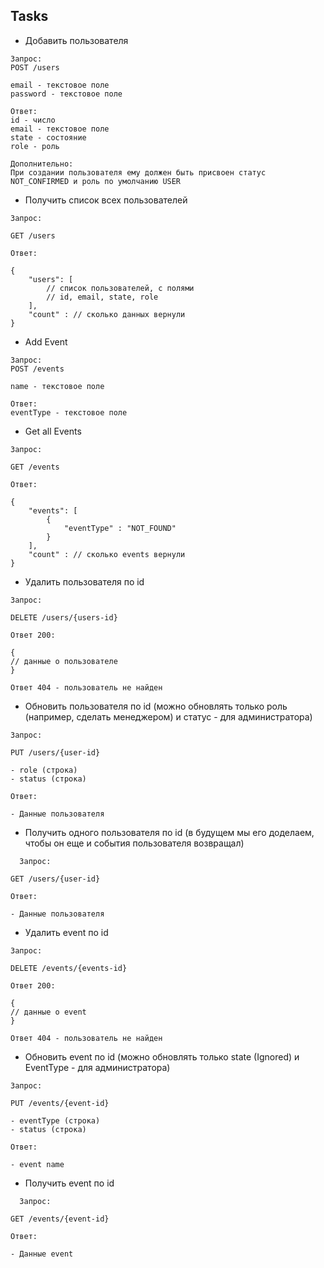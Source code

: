 ## Tasks

- Добавить пользователя

```
Запрос:
POST /users

email - текстовое поле
password - текстовое поле

Ответ:
id - число
email - текстовое поле
state - состояние
role - роль

Дополнительно:
При создании пользователя ему должен быть присвоен статус NOT_CONFIRMED и роль по умолчанию USER
```

- Получить список всех пользователей

```
Запрос:

GET /users

Ответ:

{
    "users": [
        // список пользователей, с полями
        // id, email, state, role
    ],
    "count" : // сколько данных вернули 
}
```

- Add Event

```
Запрос:
POST /events

name - текстовое поле

Ответ:
eventType - текстовое поле

```

- Get all Events

```
Запрос:

GET /events

Ответ:

{
    "events": [
        {
            "eventType" : "NOT_FOUND" 
        }
    ],
    "count" : // сколько events вернули 
}
```

- Удалить пользователя по id
```
Запрос:

DELETE /users/{users-id}

Ответ 200:

{
// данные о пользователе
}

Ответ 404 - пользователь не найден
```

- Обновить пользователя по id (можно обновлять только роль (например, сделать менеджером) и статус - для администратора)
```
Запрос:

PUT /users/{user-id}

- role (строка)
- status (строка)

Ответ:

- Данные пользователя
```

- Получить одного пользователя по id (в будущем мы его доделаем, чтобы он еще и события пользователя возвращал)
```
  Запрос:

GET /users/{user-id}

Ответ:

- Данные пользователя
```

- Удалить event по id
```
Запрос:

DELETE /events/{events-id}

Ответ 200:

{
// данные о event
}

Ответ 404 - пользователь не найден
```

- Обновить event по id (можно обновлять только state (Ignored) и EventType - для администратора)
```
Запрос:

PUT /events/{event-id}

- eventType (строка)
- status (строка)

Ответ:

- event name
```

- Получить event по id 
```
  Запрос:

GET /events/{event-id}

Ответ:

- Данные event
```